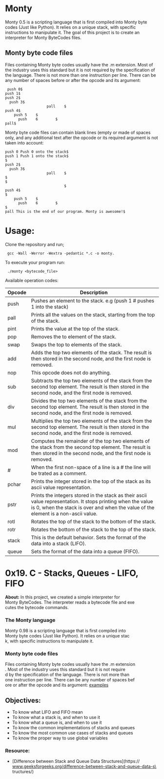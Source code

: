# Monty

Monty 0.5 is a scripting language that is first compiled into Monty byte codes (Just like Python). It relies on a unique stack, with specific instructions to manipulate it. The goal of this project is to create an interpreter for Monty ByteCodes files.

## Monty byte code files

Files containing Monty byte codes usually have the .m extension. Most of the industry uses this standard but it is not required by the specification of the language. There is not more than one instruction per line. There can be any number of spaces before or after the opcode and its argument:

```
 push 0$
push 1$
push 2$
  push 3$
                   pall    $
push 4$
    push 5    $
      push    6        $
pall$

```

Monty byte code files can contain blank lines (empty or made of spaces only, and any additional text after the opcode or its required argument is not taken into account:

```
push 0 Push 0 onto the stack$
push 1 Push 1 onto the stack$
$
push 2$
  push 3$
                   pall    $
$
$
                           $
push 4$
$
    push 5    $
      push    6        $
$
pall This is the end of our program. Monty is awesome!$

```

# Usage:
Clone the repository and run;

```
 gcc -Wall -Werror -Wextra -pedantic *.c -o monty.

```

To execute your program run:

```
 ./monty <bytecode_file>
```

Available operation codes:

| Opcode | Description                                                                                                                                                                                        |
| ------ | -------------------------------------------------------------------------------------------------------------------------------------------------------------------------------------------------- |
| push   | Pushes an element to the stack. e.g (push 1 # pushes 1 into the stack)                                                                                                                             |
| pall   | Prints all the values on the stack, starting from the top of the stack.                                                                                                                             |
| pint   | Prints the value at the top of the stack.                                                                                                                                                          |
| pop    | Removes the to element of the stack.                                                                                                                                                               |
| swap   | Swaps the top to elements of the stack.                                                                                                                                                            |
| add    | Adds the top two elements of the stack. The result is then stored in the second node, and the first node is removed.                                                                               |
| nop    | This opcode does not do anything.                                                                                                                                                                  |
| sub    | Subtracts the top two elements of the stack from the second top element. The result is then stored in the second node, and the first node is removed.                                              |
| div    | Divides the top two elements of the stack from the second top element. The result is then stored in the second node, and the first node is removed.                                                |
| mul    | Multiplies the top two elements of the stack from the second top element. The result is then stored in the second node, and the first node is removed.                                             |
| mod    | Computes the remainder of the top two elements of the stack from the second top element. The result is then stored in the second node, and the first node is removed.                              |
| #      | When the first non-space of a line is a # the line will be trated as a comment.                                                                                                                    |
| pchar  | Prints the integer stored in the top of the stack as its ascii value representation.                                                                                                               |
| pstr   | Prints the integers stored in the stack as their ascii value representation. It stops printing when the value is 0, when the stack is over and when the value of the element is a non-ascii value. |
| rotl   | Rotates the top of the stack to the bottom of the stack.                                                                                                                                           |
| rotr   | Rotates the bottom of the stack to the top of the stack.                                                                                                                                           |
| stack  | This is the default behavior. Sets the format of the data into a stack (LIFO).                                                                                                                     |
| queue  | Sets the format of the data into a queue (FIFO).                                                                                                                                                   |

# 0x19. C - Stacks, Queues - LIFO, FIFO
**About:** In this project, we created a simple interpreter for\
 Monty ByteCodes. The interpreter reads a bytecode file and exe\
cutes the bytecode commands.
### The Monty language
Monty 0.98 is a scripting language that is first compiled into \
Monty byte codes (Just like Python). It relies on a unique stac\
k, with specific instructions to manipulate it.

### Monty byte code files
Files containing Monty byte codes usually have the .m extension\
. Most of the industry uses this standard but it is not require\
d by the specification of the language. There is not more than \
one instruction per line. There can be any number of spaces bef\
ore or after the opcode and its argument: [examples](#Examples)

## Objectives:
* To know what LIFO and FIFO mean
* To know what a stack is, and when to use it
* To know what a queue is, and when to use it
* To know the common implementations of stacks and queues
* To know the most common use cases of stacks and queues
* To know the proper way to use global variables


### Resource:
* [Difference between Stack and Queue Data Structures](https://\
www.geeksforgeeks.org/difference-between-stack-and-queue-data-s\
tructures/)